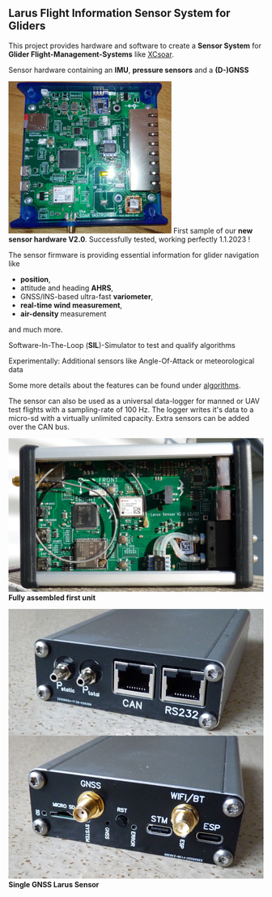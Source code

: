 ﻿## Larus Flight Information Sensor System for Gliders

This project provides hardware and software to create a **Sensor System** for **Glider Flight-Management-Systems** like [XCsoar](https://github.com/XCSoar).

Sensor hardware containing an **IMU**, **pressure sensors** and a **(D-)GNSS**

![Larus](larus.jpg)
First sample of our **new sensor hardware V2.0**.
Successfully tested, working perfectly 1.1.2023 !

The sensor firmware is providing essential information for glider navigation like 

  - **position**, 
  - attitude and heading **AHRS**, 
  - GNSS/INS-based ultra-fast **variometer**, 
  - **real-time wind measurement**, 
  - **air-density** measurement 

  and much more.

Software-In-The-Loop (**SIL**)-Simulator to test and qualify algorithms 

Experimentally: Additional sensors like Angle-Of-Attack or meteorological data

Some more details about the features can be found under [algorithms](https://github.com/larus-breeze/sw_sensor_algorithms).

The sensor can also be used as a universal data-logger for manned or UAV test flights with a sampling-rate of 100 Hz. The logger writes it's data to a micro-sd with a virtually unlimited capacity. Extra sensors can be added over the CAN bus.

![LarusAssembled](LarusMK2_assembled.jpg)
**Fully assembled first unit**

![Enclosure](enclosure.jpg)
**Single GNSS Larus Sensor**
